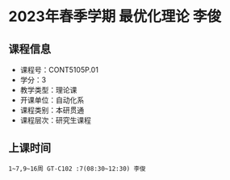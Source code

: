 # 2023年春季学期 最优化理论 李俊






## 课程信息

- 课程号：CONT5105P.01
- 学分：3
- 教学类型：理论课
- 开课单位：自动化系
- 课程类别：本研贯通
- 课程层次：研究生课程

## 上课时间

```
1~7,9~16周 GT-C102 :7(08:30~12:30) 李俊
```

